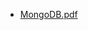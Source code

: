 <!--
title: MongoDB
date: 2016-11-19 20:19:01
tags:
- MongoDB
- NOSQL
- Big Data
-->
* [MongoDB.pdf](https://github.com/zhuzhigao/PersonalMaterials/raw/master/MongoDB/MongoDB.pdf)
<!-- more -->
